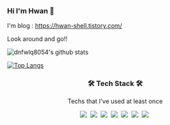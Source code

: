 ### Hi I'm Hwan 👋

I'm blog : https://hwan-shell.tistory.com/

Look around and go!!

<!--
**dnfwlq8054/dnfwlq8054** is a ✨ _special_ ✨ repository because its `README.md` (this file) appears on your GitHub profile.

Here are some ideas to get you started:

- 🔭 I’m currently working on ...
- 🌱 I’m currently learning ...
- 👯 I’m looking to collaborate on ...
- 🤔 I’m looking for help with ...
- 💬 Ask me about ...
- 📫 How to reach me: ...
- 😄 Pronouns: ...
- ⚡ Fun fact: ...
-->

![dnfwlq8054's github stats](https://github-readme-stats.vercel.app/api?username=dnfwlq8054&show_icons=true)

[![Top Langs](https://github-readme-stats.vercel.app/api/top-langs/?username=dnfwlq8054&layout=compact)](https://github.com/dnfwlq8054/github-readme-stats)



<h3 align="center">🛠 Tech Stack 🛠</h3>

<p align="center"> Techs that I've used at least once </p>

<p align="center">
  <img src="https://img.shields.io/badge/Java-00ADD8?style=flat-square&logo=Java&logoColor=white"/></a>&nbsp 
  <img src="https://img.shields.io/badge/C++-00599C?style=flat-square&logo=C%2B%2B&logoColor=white"/></a>&nbsp 
  <img src="https://img.shields.io/badge/Javascript-ffb13b?style=flat-square&logo=javascript&logoColor=white"/></a>&nbsp 
  <img src="https://img.shields.io/badge/Go-11B48A?style=flat-square&logo=Go&logoColor=white"/></a>&nbsp 
  <img src="https://img.shields.io/badge/aws-333664?style=flat-square&logo=amazon-aws&logoColor=white"/></a>&nbsp 
  <img src="https://img.shields.io/badge/Linux-005571?style=flat-square&logo=linux&logoColor=white"/></a>&nbsp
  <img src="https://img.shields.io/badge/Docker-00ADD8?style=flat-square&logo=docker&logoColor=white"/></a>&nbsp
</p>
